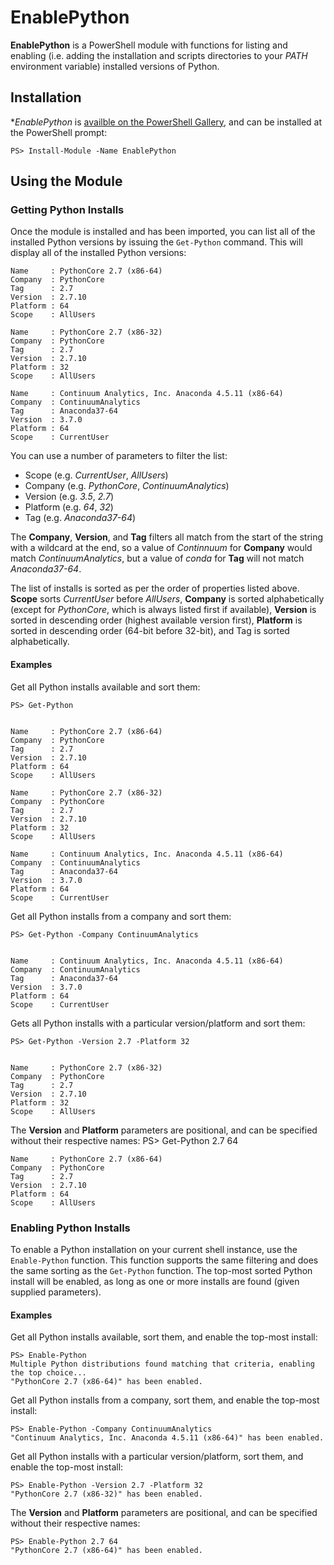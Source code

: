 EnablePython
============
**EnablePython** is a PowerShell module with functions for listing and enabling (i.e. adding the installation and
scripts directories to your *PATH* environment variable) installed versions of Python.

Installation
------------
**EnablePython* is [availble on the PowerShell Gallery](https://www.powershellgallery.com/packages/EnablePython/), and
can be installed at the PowerShell prompt:

    PS> Install-Module -Name EnablePython

Using the Module
----------------

### Getting Python Installs
Once the module is installed and has been imported, you can list all of the installed Python versions by issuing the
`Get-Python` command. This will display all of the installed Python versions:
```
Name     : PythonCore 2.7 (x86-64)
Company  : PythonCore
Tag      : 2.7
Version  : 2.7.10
Platform : 64
Scope    : AllUsers

Name     : PythonCore 2.7 (x86-32)
Company  : PythonCore
Tag      : 2.7
Version  : 2.7.10
Platform : 32
Scope    : AllUsers

Name     : Continuum Analytics, Inc. Anaconda 4.5.11 (x86-64)
Company  : ContinuumAnalytics
Tag      : Anaconda37-64
Version  : 3.7.0
Platform : 64
Scope    : CurrentUser
```

You can use a number of parameters to filter the list:

- Scope (e.g. *CurrentUser*, *AllUsers*)
- Company (e.g. *PythonCore*, *ContinuumAnalytics*)
- Version (e.g. *3.5*, *2.7*)
- Platform (e.g. *64*, *32*)
- Tag (e.g. *Anaconda37-64*)

The **Company**, **Version**, and **Tag** filters all match from the start of the string with a wildcard at the end, so a value of *Continnuum* for **Company** would match *ContinuumAnalytics*, but a value of *conda* for **Tag** will not match *Anaconda37-64*.

The list of installs is sorted as per the order of properties listed above.  **Scope** sorts *CurrentUser* before *AllUsers*, **Company** is sorted alphabetically (except for *PythonCore*, which is always listed first if available), **Version** is sorted in descending order (highest available version first), **Platform** is sorted in descending order (64-bit before 32-bit), and Tag is sorted alphabetically.

#### Examples
Get all Python installs available and sort them:

    PS> Get-Python


    Name     : PythonCore 2.7 (x86-64)
    Company  : PythonCore
    Tag      : 2.7
    Version  : 2.7.10
    Platform : 64
    Scope    : AllUsers

    Name     : PythonCore 2.7 (x86-32)
    Company  : PythonCore
    Tag      : 2.7
    Version  : 2.7.10
    Platform : 32
    Scope    : AllUsers

    Name     : Continuum Analytics, Inc. Anaconda 4.5.11 (x86-64)
    Company  : ContinuumAnalytics
    Tag      : Anaconda37-64
    Version  : 3.7.0
    Platform : 64
    Scope    : CurrentUser

Get all Python installs from a company and sort them:

    PS> Get-Python -Company ContinuumAnalytics


    Name     : Continuum Analytics, Inc. Anaconda 4.5.11 (x86-64)
    Company  : ContinuumAnalytics
    Tag      : Anaconda37-64
    Version  : 3.7.0
    Platform : 64
    Scope    : CurrentUser

Gets all Python installs with a particular version/platform and sort them:

    PS> Get-Python -Version 2.7 -Platform 32


    Name     : PythonCore 2.7 (x86-32)
    Company  : PythonCore
    Tag      : 2.7
    Version  : 2.7.10
    Platform : 32
    Scope    : AllUsers

The **Version** and **Platform** parameters are positional, and can be specified without their respective names:
    PS> Get-Python 2.7 64


    Name     : PythonCore 2.7 (x86-64)
    Company  : PythonCore
    Tag      : 2.7
    Version  : 2.7.10
    Platform : 64
    Scope    : AllUsers

### Enabling Python Installs
To enable a Python installation on your current shell instance, use the `Enable-Python` function.  This function supports the same filtering and does the same sorting as the `Get-Python` function.  The top-most sorted Python install will be enabled, as long as one or more installs are found (given supplied parameters).

#### Examples
Get all Python installs available, sort them, and enable the top-most install:

    PS> Enable-Python
    Multiple Python distributions found matching that criteria, enabling the top choice...
    "PythonCore 2.7 (x86-64)" has been enabled.

Get all Python installs from a company, sort them, and enable the top-most install:

    PS> Enable-Python -Company ContinuumAnalytics
    "Continuum Analytics, Inc. Anaconda 4.5.11 (x86-64)" has been enabled.

Get all Python installs with a particular version/platform, sort them, and enable the top-most install:

    PS> Enable-Python -Version 2.7 -Platform 32
    "PythonCore 2.7 (x86-32)" has been enabled.

The **Version** and **Platform** parameters are positional, and can be specified without their respective names:

    PS> Enable-Python 2.7 64
    "PythonCore 2.7 (x86-64)" has been enabled.
